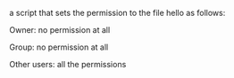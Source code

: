  a script that sets the permission to the file hello as follows:



Owner: no permission at all

Group: no permission at all

Other users: all the permissions
